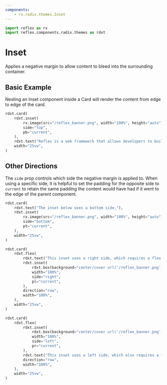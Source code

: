 ```yaml
---
components:
    - rx.radix.themes.Inset
---
```


```python exec
import reflex as rx
import reflex.components.radix.themes as rdxt
```

# Inset

Applies a negative margin to allow content to bleed into the surrounding container.

## Basic Example

Nesting an Inset component inside a Card will render the content from edge to edge of the card.

```python demo
rdxt.card(
    rdxt.inset(
        rx.image(src="/reflex_banner.png", width="100%", height="auto"),
        side="top",
        pb="current",
    ),
    rdxt.text("Reflex is a web framework that allows developers to build their app in pure Python."),
    width="25vw",
)
```

## Other Directions

The `side` prop controls which side the negative margin is applied to. When using a specific side,
it is helpful to set the padding for the opposite side to `current` to retain the same padding the
content would have had if it went to the edge of the parent component.

```python demo
rdxt.card(
    rdxt.text("The inset below uses a bottom side."),
    rdxt.inset(
        rx.image(src="/reflex_banner.png", width="100%", height="auto"),
        side="bottom",
        pt="current",
    ),
    width="25vw",
)
```

```python demo
rdxt.card(
    rdxt.flex(
        rdxt.text("This inset uses a right side, which requires a flex with direction row."),
        rdxt.inset(
            rdxt.box(background="center/cover url('/reflex_banner.png')", height="100%"),
            width="100%",
            side="right",
            pl="current",
        ),
        direction="row",
        width="100%",
    ),
    width="25vw",
)
```

```python demo
rdxt.card(
    rdxt.flex(
        rdxt.inset(
            rdxt.box(background="center/cover url('/reflex_banner.png')", height="100%"),
            width="100%",
            side="left",
            pr="current",
        ),
        rdxt.text("This inset uses a left side, which also requires a flex with direction row."),
        direction="row",
        width="100%",
    ),
    width="25vw",
)
```
